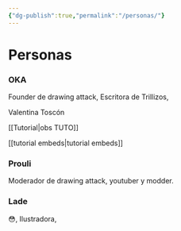 ```yaml
---
{"dg-publish":true,"permalink":"/personas/"}
---
```


# Personas

### OKA

Founder de drawing attack, Escritora de Trillizos,

Valentina Toscón

 [[Tutorial\|obs TUTO]]

 [[tutorial embeds\|tutorial embeds]]

### Prouli

Moderador de drawing attack, youtuber y modder.

### Lade

😳, Ilustradora,
